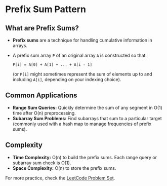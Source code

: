 # Prefix Sum Pattern

## What are Prefix Sums?
- **Prefix sums** are a technique for handling cumulative information in arrays.
- A prefix sum array `P` of an original array `A` is constructed so that:

	```
	P[i] = A[0] + A[1] + ... + A[i - 1]
	```
	(or `P[i]` might sometimes represent the sum of elements up to and including `A[i]`, depending on your indexing choice).

## Common Applications
- **Range Sum Queries:** Quickly determine the sum of any segment in O(1) time after O(n) preprocessing.
- **Subarray Sum Problems:** Find subarrays that sum to a particular target (commonly used with a hash map to manage frequencies of prefix sums).

## Complexity
- **Time Complexity:** O(n) to build the prefix sums. Each range query or subarray sum check is O(1).
- **Space Complexity:** O(n) to store the prefix sums.

For more practice, check the 
[LeetCode Problem Set](https://dilipkumar.medium.com/prefix-sum-coding-pattern-1f3a12be5038).